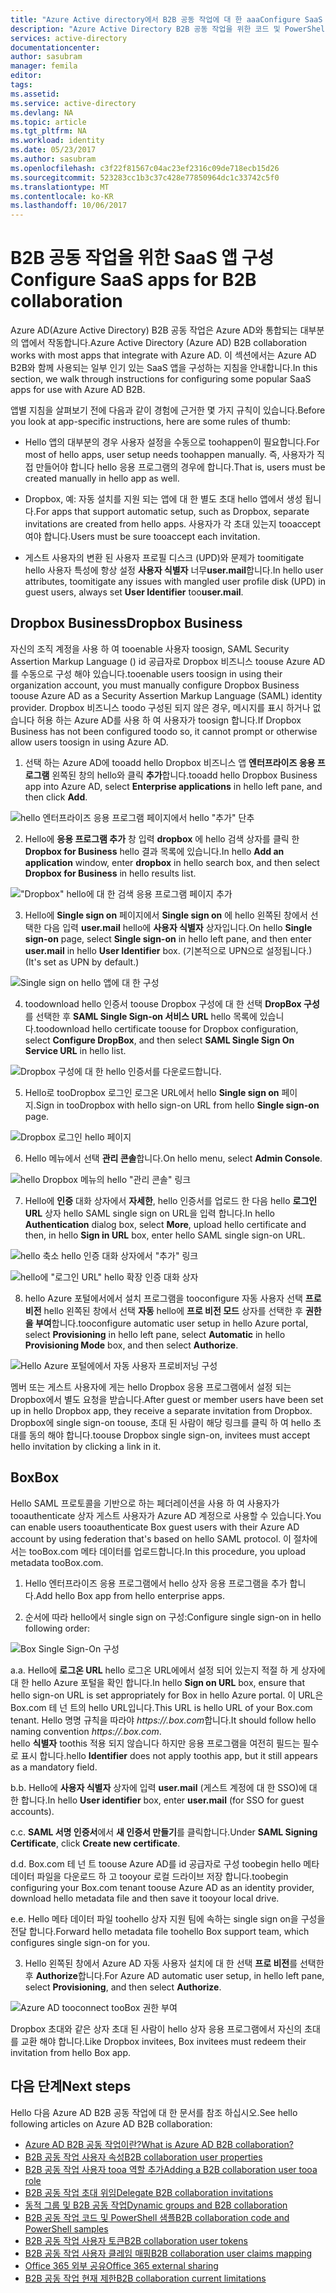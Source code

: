 ```yaml
---
title: "Azure Active directory에서 B2B 공동 작업에 대 한 aaaConfigure SaaS 앱 | Microsoft Docs"
description: "Azure Active Directory B2B 공동 작업을 위한 코드 및 PowerShell 샘플"
services: active-directory
documentationcenter: 
author: sasubram
manager: femila
editor: 
tags: 
ms.assetid: 
ms.service: active-directory
ms.devlang: NA
ms.topic: article
ms.tgt_pltfrm: NA
ms.workload: identity
ms.date: 05/23/2017
ms.author: sasubram
ms.openlocfilehash: c3f22f81567c04ac23ef2316c09de718ecb15d26
ms.sourcegitcommit: 523283cc1b3c37c428e77850964dc1c33742c5f0
ms.translationtype: MT
ms.contentlocale: ko-KR
ms.lasthandoff: 10/06/2017
---
```

# <a name="configure-saas-apps-for-b2b-collaboration"></a><span data-ttu-id="e14fc-103">B2B 공동 작업을 위한 SaaS 앱 구성</span><span class="sxs-lookup"><span data-stu-id="e14fc-103">Configure SaaS apps for B2B collaboration</span></span>

<span data-ttu-id="e14fc-104">Azure AD(Azure Active Directory) B2B 공동 작업은 Azure AD와 통합되는 대부분의 앱에서 작동합니다.</span><span class="sxs-lookup"><span data-stu-id="e14fc-104">Azure Active Directory (Azure AD) B2B collaboration works with most apps that integrate with Azure AD.</span></span> <span data-ttu-id="e14fc-105">이 섹션에서는 Azure AD B2B와 함께 사용되는 일부 인기 있는 SaaS 앱을 구성하는 지침을 안내합니다.</span><span class="sxs-lookup"><span data-stu-id="e14fc-105">In this section, we walk through instructions for configuring some popular SaaS apps for use with Azure AD B2B.</span></span>

<span data-ttu-id="e14fc-106">앱별 지침을 살펴보기 전에 다음과 같이 경험에 근거한 몇 가지 규칙이 있습니다.</span><span class="sxs-lookup"><span data-stu-id="e14fc-106">Before you look at app-specific instructions, here are some rules of thumb:</span></span>

* <span data-ttu-id="e14fc-107">Hello 앱의 대부분의 경우 사용자 설정을 수동으로 toohappen이 필요합니다.</span><span class="sxs-lookup"><span data-stu-id="e14fc-107">For most of hello apps, user setup needs toohappen manually.</span></span> <span data-ttu-id="e14fc-108">즉, 사용자가 직접 만들어야 합니다 hello 응용 프로그램의 경우에 합니다.</span><span class="sxs-lookup"><span data-stu-id="e14fc-108">That is, users must be created manually in hello app as well.</span></span>

* <span data-ttu-id="e14fc-109">Dropbox, 예: 자동 설치를 지원 되는 앱에 대 한 별도 초대 hello 앱에서 생성 됩니다.</span><span class="sxs-lookup"><span data-stu-id="e14fc-109">For apps that support automatic setup, such as Dropbox, separate invitations are created from hello apps.</span></span> <span data-ttu-id="e14fc-110">사용자가 각 초대 있는지 tooaccept 여야 합니다.</span><span class="sxs-lookup"><span data-stu-id="e14fc-110">Users must be sure tooaccept each invitation.</span></span>

* <span data-ttu-id="e14fc-111">게스트 사용자의 변환 된 사용자 프로필 디스크 (UPD)와 문제가 toomitigate hello 사용자 특성에 항상 설정 **사용자 식별자** 너무**user.mail**합니다.</span><span class="sxs-lookup"><span data-stu-id="e14fc-111">In hello user attributes, toomitigate any issues with mangled user profile disk (UPD) in guest users, always set **User Identifier** too**user.mail**.</span></span>


## <a name="dropbox-business"></a><span data-ttu-id="e14fc-112">Dropbox Business</span><span class="sxs-lookup"><span data-stu-id="e14fc-112">Dropbox Business</span></span>

<span data-ttu-id="e14fc-113">자신의 조직 계정을 사용 하 여 tooenable 사용자 toosign, SAML Security Assertion Markup Language () id 공급자로 Dropbox 비즈니스 toouse Azure AD를 수동으로 구성 해야 있습니다.</span><span class="sxs-lookup"><span data-stu-id="e14fc-113">tooenable users toosign in using their organization account, you must manually configure Dropbox Business toouse Azure AD as a Security Assertion Markup Language (SAML) identity provider.</span></span> <span data-ttu-id="e14fc-114">Dropbox 비즈니스 toodo 구성된 되지 않은 경우, 메시지를 표시 하거나 없습니다 허용 하는 Azure AD를 사용 하 여 사용자가 toosign 합니다.</span><span class="sxs-lookup"><span data-stu-id="e14fc-114">If Dropbox Business has not been configured toodo so, it cannot prompt or otherwise allow users toosign in using Azure AD.</span></span>

1. <span data-ttu-id="e14fc-115">선택 하는 Azure AD에 tooadd hello Dropbox 비즈니스 앱 **엔터프라이즈 응용 프로그램** 왼쪽된 창의 hello와 클릭 **추가**합니다.</span><span class="sxs-lookup"><span data-stu-id="e14fc-115">tooadd hello Dropbox Business app into Azure AD, select **Enterprise applications** in hello left pane, and then click **Add**.</span></span>

  ![hello 엔터프라이즈 응용 프로그램 페이지에서 hello "추가" 단추](media/active-directory-b2b-configure-saas-apps/add-dropbox.png)

2. <span data-ttu-id="e14fc-117">Hello에 **응용 프로그램 추가** 창 입력 **dropbox** 에 hello 검색 상자를 클릭 한 **Dropbox for Business** hello 결과 목록에 있습니다.</span><span class="sxs-lookup"><span data-stu-id="e14fc-117">In hello **Add an application** window, enter **dropbox** in hello search box, and then select **Dropbox for Business** in hello results list.</span></span>

  !["Dropbox" hello에 대 한 검색 응용 프로그램 페이지 추가](media/active-directory-b2b-configure-saas-apps/add-app-dialog.png)

3. <span data-ttu-id="e14fc-119">Hello에 **Single sign on** 페이지에서 **Single sign on** 에 hello 왼쪽된 창에서 선택한 다음 입력 **user.mail** hello에 **사용자 식별자** 상자입니다.</span><span class="sxs-lookup"><span data-stu-id="e14fc-119">On hello **Single sign-on** page, select **Single sign-on** in hello left pane, and then enter **user.mail** in hello **User Identifier** box.</span></span> <span data-ttu-id="e14fc-120">(기본적으로 UPN으로 설정됩니다.)</span><span class="sxs-lookup"><span data-stu-id="e14fc-120">(It's set as UPN by default.)</span></span>

  ![Single sign on hello 앱에 대 한 구성](media/active-directory-b2b-configure-saas-apps/configure-app-sso.png)

4. <span data-ttu-id="e14fc-122">toodownload hello 인증서 toouse Dropbox 구성에 대 한 선택 **DropBox 구성**를 선택한 후 **SAML Single Sign-on 서비스 URL** hello 목록에 있습니다.</span><span class="sxs-lookup"><span data-stu-id="e14fc-122">toodownload hello certificate toouse for Dropbox configuration, select **Configure DropBox**, and then select **SAML Single Sign On Service URL** in hello list.</span></span>

  ![Dropbox 구성에 대 한 hello 인증서를 다운로드합니다.](media/active-directory-b2b-configure-saas-apps/download-certificate.png)

5. <span data-ttu-id="e14fc-124">Hello로 tooDropbox 로그인 로그온 URL에서 hello **Single sign on** 페이지.</span><span class="sxs-lookup"><span data-stu-id="e14fc-124">Sign in tooDropbox with hello sign-on URL from hello **Single sign-on** page.</span></span>

  ![Dropbox 로그인 hello 페이지](media/active-directory-b2b-configure-saas-apps/sign-in-to-dropbox.png)

6. <span data-ttu-id="e14fc-126">Hello 메뉴에서 선택 **관리 콘솔**합니다.</span><span class="sxs-lookup"><span data-stu-id="e14fc-126">On hello menu, select **Admin Console**.</span></span>

  ![hello Dropbox 메뉴의 hello "관리 콘솔" 링크](media/active-directory-b2b-configure-saas-apps/dropbox-menu.png)

7. <span data-ttu-id="e14fc-128">Hello에 **인증** 대화 상자에서 **자세한**, hello 인증서를 업로드 한 다음 hello **로그인 URL** 상자 hello SAML single sign on URL을 입력 합니다.</span><span class="sxs-lookup"><span data-stu-id="e14fc-128">In hello **Authentication** dialog box, select **More**, upload hello certificate and then, in hello **Sign in URL** box, enter hello SAML single sign-on URL.</span></span>

  ![hello 축소 hello 인증 대화 상자에서 "추가" 링크](media/active-directory-b2b-configure-saas-apps/dropbox-auth-01.png)

  ![hello에 "로그인 URL" hello 확장 인증 대화 상자](media/active-directory-b2b-configure-saas-apps/paste-single-sign-on-URL.png)

8. <span data-ttu-id="e14fc-131">hello Azure 포털에서에서 설치 프로그램을 tooconfigure 자동 사용자 선택 **프로 비전** hello 왼쪽된 창에서 선택 **자동** hello에 **프로 비전 모드** 상자를 선택한 후 **권한을 부여**합니다.</span><span class="sxs-lookup"><span data-stu-id="e14fc-131">tooconfigure automatic user setup in hello Azure portal, select **Provisioning** in hello left pane, select **Automatic** in hello **Provisioning Mode** box, and then select **Authorize**.</span></span>

  ![Hello Azure 포털에에서 자동 사용자 프로비저닝 구성](media/active-directory-b2b-configure-saas-apps/set-up-automatic-provisioning.png)

<span data-ttu-id="e14fc-133">멤버 또는 게스트 사용자에 게는 hello Dropbox 응용 프로그램에서 설정 되는 Dropbox에서 별도 요청을 받습니다.</span><span class="sxs-lookup"><span data-stu-id="e14fc-133">After guest or member users have been set up in hello Dropbox app, they receive a separate invitation from Dropbox.</span></span> <span data-ttu-id="e14fc-134">Dropbox에 single sign-on toouse, 초대 된 사람이 해당 링크를 클릭 하 여 hello 초대를 동의 해야 합니다.</span><span class="sxs-lookup"><span data-stu-id="e14fc-134">toouse Dropbox single sign-on, invitees must accept hello invitation by clicking a link in it.</span></span>

## <a name="box"></a><span data-ttu-id="e14fc-135">Box</span><span class="sxs-lookup"><span data-stu-id="e14fc-135">Box</span></span>
<span data-ttu-id="e14fc-136">Hello SAML 프로토콜을 기반으로 하는 페더레이션을 사용 하 여 사용자가 tooauthenticate 상자 게스트 사용자가 Azure AD 계정으로 사용할 수 있습니다.</span><span class="sxs-lookup"><span data-stu-id="e14fc-136">You can enable users tooauthenticate Box guest users with their Azure AD account by using federation that's based on hello SAML protocol.</span></span> <span data-ttu-id="e14fc-137">이 절차에서는 tooBox.com 메타 데이터를 업로드합니다.</span><span class="sxs-lookup"><span data-stu-id="e14fc-137">In this procedure, you upload metadata tooBox.com.</span></span>

1. <span data-ttu-id="e14fc-138">Hello 엔터프라이즈 응용 프로그램에서 hello 상자 응용 프로그램을 추가 합니다.</span><span class="sxs-lookup"><span data-stu-id="e14fc-138">Add hello Box app from hello enterprise apps.</span></span>

2. <span data-ttu-id="e14fc-139">순서에 따라 hello에서 single sign on 구성:</span><span class="sxs-lookup"><span data-stu-id="e14fc-139">Configure single sign-on in hello following order:</span></span>

  ![Box Single Sign-On 구성](media/active-directory-b2b-configure-saas-apps/configure-box-sso.png)

 <span data-ttu-id="e14fc-141">a.</span><span class="sxs-lookup"><span data-stu-id="e14fc-141">a.</span></span> <span data-ttu-id="e14fc-142">Hello에 **로그온 URL** hello 로그온 URL에에서 설정 되어 있는지 적절 하 게 상자에 대 한 hello Azure 포털을 확인 합니다.</span><span class="sxs-lookup"><span data-stu-id="e14fc-142">In hello **Sign on URL** box, ensure that hello sign-on URL is set appropriately for Box in hello Azure portal.</span></span> <span data-ttu-id="e14fc-143">이 URL은 Box.com 테 넌 트의 hello URL입니다.</span><span class="sxs-lookup"><span data-stu-id="e14fc-143">This URL is hello URL of your Box.com tenant.</span></span> <span data-ttu-id="e14fc-144">Hello 명명 규칙을 따라야 *https://.box.com*합니다.</span><span class="sxs-lookup"><span data-stu-id="e14fc-144">It should follow hello naming convention *https://.box.com*.</span></span>  
 <span data-ttu-id="e14fc-145">hello **식별자** toothis 적용 되지 않습니다 하지만 응용 프로그램을 여전히 필드는 필수로 표시 합니다.</span><span class="sxs-lookup"><span data-stu-id="e14fc-145">hello **Identifier** does not apply toothis app, but it still appears as a mandatory field.</span></span>

 <span data-ttu-id="e14fc-146">b.</span><span class="sxs-lookup"><span data-stu-id="e14fc-146">b.</span></span> <span data-ttu-id="e14fc-147">Hello에 **사용자 식별자** 상자에 입력 **user.mail** (게스트 계정에 대 한 SSO)에 대 한 합니다.</span><span class="sxs-lookup"><span data-stu-id="e14fc-147">In hello **User identifier** box, enter **user.mail** (for SSO for guest accounts).</span></span>

 <span data-ttu-id="e14fc-148">c.</span><span class="sxs-lookup"><span data-stu-id="e14fc-148">c.</span></span> <span data-ttu-id="e14fc-149">**SAML 서명 인증서**에서 **새 인증서 만들기**를 클릭합니다.</span><span class="sxs-lookup"><span data-stu-id="e14fc-149">Under **SAML Signing Certificate**, click **Create new certificate**.</span></span>

 <span data-ttu-id="e14fc-150">d.</span><span class="sxs-lookup"><span data-stu-id="e14fc-150">d.</span></span> <span data-ttu-id="e14fc-151">Box.com 테 넌 트 toouse Azure AD를 id 공급자로 구성 toobegin hello 메타 데이터 파일을 다운로드 하 고 tooyour 로컬 드라이브 저장 합니다.</span><span class="sxs-lookup"><span data-stu-id="e14fc-151">toobegin configuring your Box.com tenant toouse Azure AD as an identity provider, download hello metadata file and then save it tooyour local drive.</span></span>

 <span data-ttu-id="e14fc-152">e.</span><span class="sxs-lookup"><span data-stu-id="e14fc-152">e.</span></span> <span data-ttu-id="e14fc-153">Hello 메타 데이터 파일 toohello 상자 지원 팀에 속하는 single sign on을 구성을 전달 합니다.</span><span class="sxs-lookup"><span data-stu-id="e14fc-153">Forward hello metadata file toohello Box support team, which configures single sign-on for you.</span></span>

3. <span data-ttu-id="e14fc-154">Hello 왼쪽된 창에서 Azure AD 자동 사용자 설치에 대 한 선택 **프로 비전**를 선택한 후 **Authorize**합니다.</span><span class="sxs-lookup"><span data-stu-id="e14fc-154">For Azure AD automatic user setup, in hello left pane, select **Provisioning**, and then select **Authorize**.</span></span>

  ![Azure AD tooconnect tooBox 권한 부여](media/active-directory-b2b-configure-saas-apps/auth-azure-ad-to-connect-to-box.png)

<span data-ttu-id="e14fc-156">Dropbox 초대와 같은 상자 초대 된 사람이 hello 상자 응용 프로그램에서 자신의 초대를 교환 해야 합니다.</span><span class="sxs-lookup"><span data-stu-id="e14fc-156">Like Dropbox invitees, Box invitees must redeem their invitation from hello Box app.</span></span>

## <a name="next-steps"></a><span data-ttu-id="e14fc-157">다음 단계</span><span class="sxs-lookup"><span data-stu-id="e14fc-157">Next steps</span></span>

<span data-ttu-id="e14fc-158">Hello 다음 Azure AD B2B 공동 작업에 대 한 문서를 참조 하십시오.</span><span class="sxs-lookup"><span data-stu-id="e14fc-158">See hello following articles on Azure AD B2B collaboration:</span></span>

* [<span data-ttu-id="e14fc-159">Azure AD B2B 공동 작업이란?</span><span class="sxs-lookup"><span data-stu-id="e14fc-159">What is Azure AD B2B collaboration?</span></span>](active-directory-b2b-what-is-azure-ad-b2b.md)
* [<span data-ttu-id="e14fc-160">B2B 공동 작업 사용자 속성</span><span class="sxs-lookup"><span data-stu-id="e14fc-160">B2B collaboration user properties</span></span>](active-directory-b2b-user-properties.md)
* [<span data-ttu-id="e14fc-161">B2B 공동 작업 사용자 tooa 역할 추가</span><span class="sxs-lookup"><span data-stu-id="e14fc-161">Adding a B2B collaboration user tooa role</span></span>](active-directory-b2b-add-guest-to-role.md)
* [<span data-ttu-id="e14fc-162">B2B 공동 작업 초대 위임</span><span class="sxs-lookup"><span data-stu-id="e14fc-162">Delegate B2B collaboration invitations</span></span>](active-directory-b2b-delegate-invitations.md)
* [<span data-ttu-id="e14fc-163">동적 그룹 및 B2B 공동 작업</span><span class="sxs-lookup"><span data-stu-id="e14fc-163">Dynamic groups and B2B collaboration</span></span>](active-directory-b2b-dynamic-groups.md)
* [<span data-ttu-id="e14fc-164">B2B 공동 작업 코드 및 PowerShell 샘플</span><span class="sxs-lookup"><span data-stu-id="e14fc-164">B2B collaboration code and PowerShell samples</span></span>](active-directory-b2b-code-samples.md)
* [<span data-ttu-id="e14fc-165">B2B 공동 작업 사용자 토큰</span><span class="sxs-lookup"><span data-stu-id="e14fc-165">B2B collaboration user tokens</span></span>](active-directory-b2b-user-token.md)
* [<span data-ttu-id="e14fc-166">B2B 공동 작업 사용자 클레임 매핑</span><span class="sxs-lookup"><span data-stu-id="e14fc-166">B2B collaboration user claims mapping</span></span>](active-directory-b2b-claims-mapping.md)
* [<span data-ttu-id="e14fc-167">Office 365 외부 공유</span><span class="sxs-lookup"><span data-stu-id="e14fc-167">Office 365 external sharing</span></span>](active-directory-b2b-o365-external-user.md)
* [<span data-ttu-id="e14fc-168">B2B 공동 작업 현재 제한</span><span class="sxs-lookup"><span data-stu-id="e14fc-168">B2B collaboration current limitations</span></span>](active-directory-b2b-current-limitations.md)
